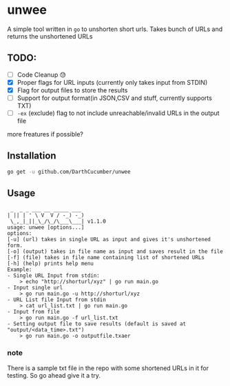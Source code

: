 # unwee

A simple tool written in `go` to unshorten short urls.
Takes bunch of URLs and returns the unshortened URLs

## TODO:

- [ ] Code Cleanup 😓 
- [x] Proper flags for URL inputs (currently only takes input from STDIN)
- [x] Flag for output files to store the results
- [ ] Support for output format(in JSON,CSV and stuff, currently supports TXT)
- [ ] `-ex` (exclude) flag to not include unreachable/invalid URLs in the output file

more freatures if possible?

## Installation

```bash
go get -u github.com/DarthCucumber/unwee
```

## Usage

```
 _  _ _ ___ __ _____ ___ 
| || | ' \ V  V / -_) -_)
 \_,_|_||_\_/\_/\___\___| v1.1.0
usage: unwee [options...]
options: 
[-u] (url) takes in single URL as input and gives it's unshortened form.
[-o] (output) takes in file name as input and saves result in the file
[-f] (file) takes in file name containing list of shortened URLs
[-h] (help) prints help menu
Example:
- Single URL Input from stdin:
	> echo "http://shorturl/xyz" | go run main.go
- Input single url
	> go run main.go -u http://shorturl/xyz
- URL List file Input from stdin
	> cat url_list.txt | go run main.go 
- Input from file
	> go run main.go -f url_list.txt
- Setting output file to save results (default is saved at "output/<data_time>.txt")
	> go run main.go -o outputfile.txaer
```

### note
There is a sample txt file in the repo with some shortened URLs in it for testing. So go ahead give it a try.

